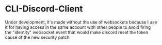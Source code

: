 # CLI-Discord-Client
Under development, it's made without the use of websockets because I use it for having access in the same account with other people to avoid firing the "identity" websocket event that would make discord reset the token cause of the new security patch
